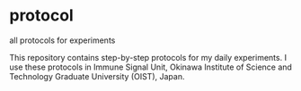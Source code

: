 # protocol
all protocols for experiments

This repository contains step-by-step protocols for my daily experiments. 
I use these protocols in Immune Signal Unit, Okinawa Institute of Science and Technology Graduate University (OIST), Japan.

